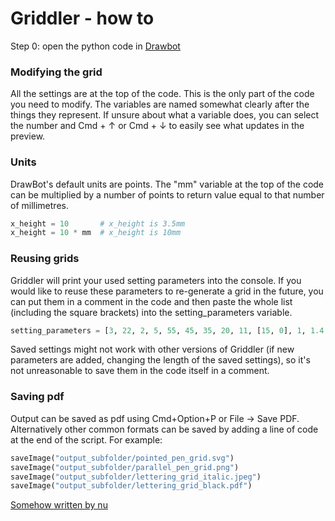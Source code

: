 # Griddler - how to

Step 0: open the python code in [Drawbot](https://www.drawbot.com/)

### Modifying the grid
All the settings are at the top of the code. This is the only part of the code you need to modify. The variables are named somewhat clearly after the things they represent.
If unsure about what a variable does, you can select the number and  Cmd + ↑  or  Cmd + ↓  to easily see what updates in the preview.

### Units
DrawBot's default units are points. The "mm" variable at the top of the code can be multiplied by a number of points to return value equal to that number of millimetres. 
```Python
x_height = 10       # x_height is 3.5mm
x_height = 10 * mm  # x_height is 10mm
```

### Reusing grids
Griddler will print your used setting parameters into the console. If you would like to reuse these parameters to re-generate a grid in the future, you can put them in a comment in the code and then paste the whole list (including the square brackets) into the setting_parameters variable.
```Python
setting_parameters = [3, 22, 2, 5, 55, 45, 35, 20, 11, [15, 0], 1, 1.4, 1, [[0, 1], [0.9, 0.4, 0.1, 0.5]], [420, 297]]
```
Saved settings might not work with other versions of Griddler (if new parameters are added, changing the length of the saved settings), so it's not unreasonable to save them in the code itself in a comment.

### Saving pdf
Output can be saved as pdf using Cmd+Option+P or File → Save PDF. Alternatively other common formats can be saved by adding a line of code at the end of the script. For example:
```Python
saveImage("output_subfolder/pointed_pen_grid.svg")
saveImage("output_subfolder/parallel_pen_grid.png")
saveImage("output_subfolder/lettering_grid_italic.jpeg")
saveImage("output_subfolder/lettering_grid_black.pdf")
```

[Somehow written by nu](https://letters.nu/)